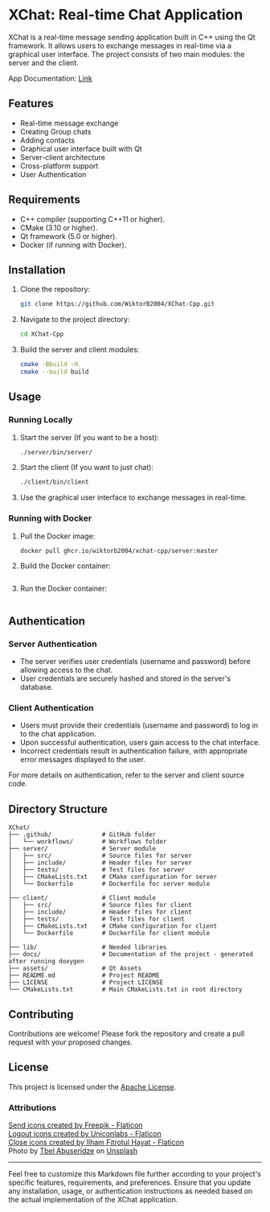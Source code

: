 # XChat: Real-time Chat Application

XChat is a real-time message sending application built in C++ using the Qt framework. It allows users to exchange messages in real-time via a graphical user interface. The project consists of two main modules: the server and the client.

App Documentation: [Link](https://wiktorb2004.github.io/XChat-Cpp/)

## Features

- Real-time message exchange
- Creating Group chats
- Adding contacts
- Graphical user interface built with Qt
- Server-client architecture
- Cross-platform support
- User Authentication

## Requirements

- C++ compiler (supporting C++11 or higher).
- CMake (3.10 or higher).
- Qt framework (5.0 or higher).
- Docker (if running with Docker).


## Installation

1. Clone the repository:

    ```bash
    git clone https://github.com/WiktorB2004/XChat-Cpp.git
    ```

2. Navigate to the project directory:

    ```bash
    cd XChat-Cpp
    ```

3. Build the server and client modules:

    ```bash
    cmake -Bbuild -H.
    cmake --build build
    ```

## Usage

### Running Locally

1. Start the server (If you want to be a host):

    ```bash
    ./server/bin/server/
    ```

2. Start the client (If you want to just chat):

    ```bash
    ./client/bin/client
    ```

3. Use the graphical user interface to exchange messages in real-time.

### Running with Docker

1. Pull the Docker image:

    ```bash
    docker pull ghcr.io/wiktorb2004/xchat-cpp/server:master
    ```

2. Build the Docker container:

    ```bash
    
    ```

3. Run the Docker container:

    ```bash
    
    ```


## Authentication



### Server Authentication

- The server verifies user credentials (username and password) before allowing access to the chat.
- User credentials are securely hashed and stored in the server's database.

### Client Authentication

- Users must provide their credentials (username and password) to log in to the chat application.
- Upon successful authentication, users gain access to the chat interface.
- Incorrect credentials result in authentication failure, with appropriate error messages displayed to the user.

For more details on authentication, refer to the server and client source code.

## Directory Structure
```
XChat/
├── .github/              # GitHub folder
│   └── workflows/        # Workflows folder
├── server/               # Server module
│   ├── src/              # Source files for server
│   ├── include/          # Header files for server
│   ├── tests/            # Test files for server
│   ├── CMakeLists.txt    # CMake configuration for server
│   └── Dockerfile        # Dockerfile for server module
│
├── client/               # Client module
│   ├── src/              # Source files for client
│   ├── include/          # Header files for client
│   ├── tests/            # Test files for client
│   ├── CMakeLists.txt    # CMake configuration for client
│   └── Dockerfile        # Dockerfile for client module
│
├── lib/                  # Needed libraries
├── docs/                 # Documentation of the project - generated after running doxygen
├── assets/               # Qt Assets
├── README.md             # Project README
├── LICENSE               # Project LICENSE
└── CMakeLists.txt        # Main CMakeLists.txt in root directory
```
## Contributing

Contributions are welcome! Please fork the repository and create a pull request with your proposed changes.

## License

This project is licensed under the [Apache License](LICENSE).

### Attributions

<a href="https://www.flaticon.com/free-icons/send" title="send icons">Send icons created by Freepik - Flaticon</a> <br>
<a href="https://www.flaticon.com/free-icons/logout" title="logout icons">Logout icons created by Uniconlabs - Flaticon</a> <br>
<a href="https://www.flaticon.com/free-icons/close" title="close icons">Close icons created by Ilham Fitrotul Hayat - Flaticon</a> <br>
Photo by <a href="https://unsplash.com/@tbelabuseridze?utm_content=creditCopyText&utm_medium=referral&utm_source=unsplash">Tbel Abuseridze</a> on <a href="https://unsplash.com/photos/mountain-ranges-9OpS7JDaTBw?utm_content=creditCopyText&utm_medium=referral&utm_source=unsplash">Unsplash</a>

<hr>

Feel free to customize this Markdown file further according to your project's specific features, requirements, and preferences. Ensure that you update any installation, usage, or authentication instructions as needed based on the actual implementation of the XChat application.
